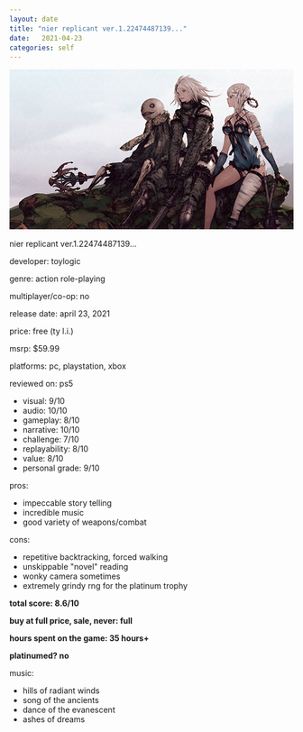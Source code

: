 ```yaml
---
layout: date
title: "nier replicant ver.1.22474487139..."
date:   2021-04-23
categories: self
---
```


![mos](/assets/img/nr.jpg)

nier replicant ver.1.22474487139...

developer: toylogic

genre: action role-playing

multiplayer/co-op: no

release date: april 23, 2021

price: free (ty l.i.)

msrp: $59.99

platforms: pc, playstation, xbox

reviewed on: ps5

- visual: 9/10
- audio: 10/10
- gameplay: 8/10
- narrative: 10/10
- challenge: 7/10
- replayability: 8/10
- value: 8/10
- personal grade: 9/10

pros:
- impeccable story telling
- incredible music
- good variety of weapons/combat

cons:
- repetitive backtracking, forced walking
- unskippable "novel" reading
- wonky camera sometimes
- extremely grindy rng for the platinum trophy


**total score: 8.6/10**

**buy at full price, sale, never: full**

**hours spent on the game: 35 hours+**

**platinumed? no**

music: 
- hills of radiant winds
- song of the ancients
- dance of the evanescent
- ashes of dreams


